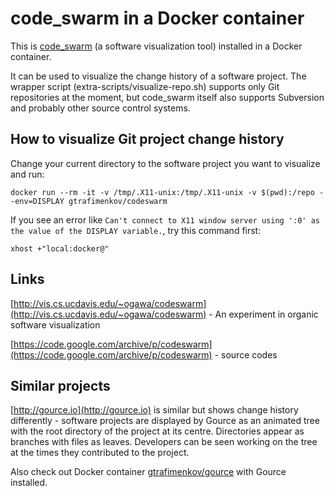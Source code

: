 # code_swarm in a Docker container

This is [code_swarm](http://vis.cs.ucdavis.edu/~ogawa/codeswarm/) (a software visualization tool) installed in a Docker container.

It can be used to visualize the change history of a software project.
The wrapper script (extra-scripts/visualize-repo.sh) supports only Git
repositories at the moment, but code_swarm itself also supports
Subversion and probably other source control systems.

## How to visualize Git project change history

Change your current directory to the software project you want to visualize and run:

```
docker run --rm -it -v /tmp/.X11-unix:/tmp/.X11-unix -v $(pwd):/repo --env=DISPLAY gtrafimenkov/codeswarm
```

If you see an error like `Can't connect to X11 window server using ':0' as the value of the DISPLAY variable.`, try this command first:

```
xhost +"local:docker@"
```

## Links

[http://vis.cs.ucdavis.edu/~ogawa/codeswarm](http://vis.cs.ucdavis.edu/~ogawa/codeswarm) - An experiment in organic software visualization

[https://code.google.com/archive/p/codeswarm](https://code.google.com/archive/p/codeswarm) - source codes

## Similar projects

[http://gource.io](http://gource.io) is similar but shows change
history differently - software projects are displayed by Gource as an
animated tree with the root directory of the project at its
centre. Directories appear as branches with files as
leaves. Developers can be seen working on the tree at the times they
contributed to the project.

Also check out Docker container [gtrafimenkov/gource](https://hub.docker.com/r/gtrafimenkov/gource) with Gource installed.
